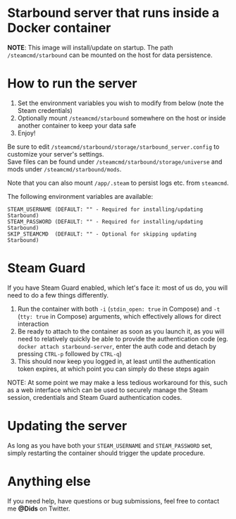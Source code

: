 # Starbound server that runs inside a Docker container

**NOTE**: This image will install/update on startup. The path ```/steamcmd/starbound``` can be mounted on the host for data persistence.

# How to run the server
1. Set the environment variables you wish to modify from below (note the Steam credentials)
2. Optionally mount ```/steamcmd/starbound``` somewhere on the host or inside another container to keep your data safe
3. Enjoy!

Be sure to edit `/steamcmd/starbound/storage/starbound_server.config` to customize your server's settings.  
Save files can be found under `/steamcmd/starbound/storage/universe` and mods under `/steamcmd/starbound/mods`.

Note that you can also mount `/app/.steam` to persist logs etc. from `steamcmd`.

The following environment variables are available:
```
STEAM_USERNAME (DEFAULT: "" - Required for installing/updating Starbound)
STEAM_PASSWORD (DEFAULT: "" - Required for installing/updating Starbound)
SKIP_STEAMCMD  (DEFAULT: "" - Optional for skipping updating Starbound)
```

# Steam Guard

If you have Steam Guard enabled, which let's face it: most of us do, you will need to do a few things differently.

1. Run the container with both `-i` (`stdin_open: true` in Compose) and `-t` (`tty: true` in Compose) arguments, which effectively allows for direct interaction
2. Be ready to attach to the container as soon as you launch it, as you will need to relatively quickly be able to provide the authentication code (eg. `docker attach starbound-server`, enter the auth code and detach by pressing `CTRL-p` followed by `CTRL-q`)
3. This should now keep you logged in, at least until the authentication token expires, at which point you can simply do these steps again

NOTE: At some point we may make a less tedious workaround for this, such as a web interface which can be used to securely manage the Steam session, credentials and Steam Guard authentication codes.

# Updating the server

As long as you have both your `STEAM_USERNAME` and `STEAM_PASSWORD` set, simply restarting the container should trigger the update procedure.

# Anything else

If you need help, have questions or bug submissions, feel free to contact me **@Dids** on Twitter.
